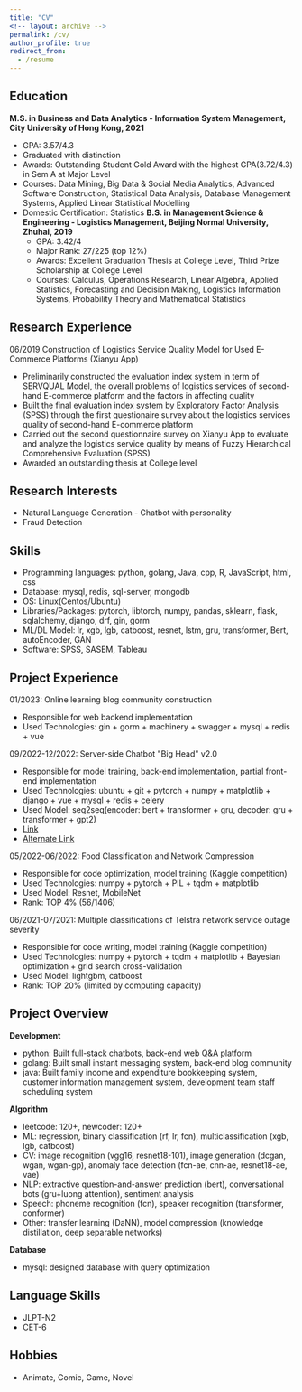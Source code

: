 ```yaml
---
title: "CV"
<!-- layout: archive -->
permalink: /cv/
author_profile: true
redirect_from:
  - /resume
---
```

<!-- {% include base_path %} -->

## Education
**M.S. in Business and Data Analytics - Information System Management, City University of Hong Kong, 2021**
* GPA: 3.57/4.3
* Graduated with distinction
* Awards: Outstanding Student Gold Award with the highest GPA(3.72/4.3) in Sem A at Major Level
* Courses: Data Mining, Big Data & Social Media Analytics, Advanced Software Construction, Statistical Data Analysis, Database Management Systems, Applied Linear Statistical Modelling
* Domestic Certification: Statistics
**B.S. in Management Science & Engineering - Logistics Management, Beijing Normal University, Zhuhai, 2019**
  * GPA: 3.42/4 
  * Major Rank: 27/225 (top 12%)
  * Awards: Excellent Graduation Thesis at College Level, Third Prize Scholarship at College Level
  * Courses: Calculus, Operations Research, Linear Algebra, Applied Statistics, Forecasting and Decision Making, Logistics Information Systems, Probability Theory and Mathematical Statistics 
<!-- * Ph.D in Version Control Theory, GitHub University, 2018 (expected) -->

## Research Experience
06/2019 Construction of Logistics Service Quality Model for Used E-Commerce Platforms (Xianyu App)
* Preliminarily constructed the evaluation index system in term of SERVQUAL Model, the overall problems of logistics services of second-hand E-commerce platform and the factors in affecting quality
* Built the final evaluation index system by Exploratory Factor Analysis (SPSS) through the first questionaire survey about the logistics services quality of second-hand E-commerce platform
* Carried out the second questionnaire survey on Xianyu App to evaluate and analyze the logistics service quality by means of Fuzzy Hierarchical Comprehensive Evaluation (SPSS)
* Awarded an outstanding thesis at College level

## Research Interests
* Natural Language Generation - Chatbot with personality
* Fraud Detection

## Skills
* Programming languages: python, golang, Java, cpp, R, JavaScript, html, css
* Database: mysql, redis, sql-server, mongodb
* OS: Linux(Centos/Ubuntu)
* Libraries/Packages: pytorch, libtorch, numpy, pandas, sklearn, flask, sqlalchemy, django, drf, gin, gorm
* ML/DL Model: lr, xgb, lgb, catboost, resnet, lstm, gru, transformer, Bert, autoEncoder, GAN
* Software: SPSS, SASEM, Tableau

## Project Experience
01/2023: Online learning blog community construction
* Responsible for web backend implementation 
* Used Technologies: gin + gorm + machinery + swagger + mysql + redis + vue

09/2022-12/2022: Server-side Chatbot "Big Head" v2.0
* Responsible for model training, back-end implementation, partial front-end implementation
* Used Technologies: ubuntu + git + pytorch + numpy + matplotlib + django + vue + mysql + redis + celery
* Used Model: seq2seq(encoder: bert + transformer + gru, decoder: gru + transformer + gpt2)
* [Link](https://renatz.github.io/project/)
* [Alternate Link ](https://docs.qq.com/pdf/DQWh1Um1hdURZVFpP)
 
05/2022-06/2022: Food Classification and Network Compression
* Responsible for code optimization, model training (Kaggle competition)
* Used Technologies: numpy + pytorch + PIL + tqdm + matplotlib
* Used Model: Resnet, MobileNet
* Rank: TOP 4% (56/1406)
 
06/2021-07/2021: Multiple classifications of Telstra network service outage severity 
* Responsible for code writing, model training (Kaggle competition)
* Used Technologies: numpy + pytorch + tqdm + matplotlib + Bayesian optimization + grid search cross-validation
* Used Model: lightgbm, catboost
* Rank: TOP 20% (limited by computing capacity)
 
## Project Overview
**Development**
* python: Built full-stack chatbots, back-end web Q&A platform
* golang: Built small instant messaging system, back-end blog community
* java: Built family income and expenditure bookkeeping system, customer information management system, development team staff scheduling system

**Algorithm**
* leetcode: 120+, newcoder: 120+
* ML: regression, binary classification (rf, lr, fcn), multiclassification (xgb, lgb, catboost)
* CV: image recognition (vgg16, resnet18-101), image generation (dcgan, wgan, wgan-gp), anomaly face detection (fcn-ae, cnn-ae, resnet18-ae, vae)
* NLP: extractive question-and-answer prediction (bert), conversational bots (gru+luong attention), sentiment analysis
* Speech: phoneme recognition (fcn), speaker recognition (transformer, conformer)
* Other: transfer learning (DaNN), model compression (knowledge distillation, deep separable networks)

**Database**
* mysql: designed database with query optimization

## Language Skills
*  JLPT-N2
*  CET-6

## Hobbies
*  Animate, Comic, Game, Novel
  
<!-- Work experience
======
* Summer 2015: Research Assistant
  * Github University
  * Duties included: Tagging issues
  * Supervisor: Professor Git

* Fall 2015: Research Assistant
  * Github University
  * Duties included: Merging pull requests
  * Supervisor: Professor Hub
  

Publications
======
  <ul>{% for post in site.publications %}
    {% include archive-single-cv.html %}
  {% endfor %}</ul>
  
Talks
======
  <ul>{% for post in site.talks %}
    {% include archive-single-talk-cv.html %}
  {% endfor %}</ul>
  
Teaching
======
  <ul>{% for post in site.teaching %}
    {% include archive-single-cv.html %}
  {% endfor %}</ul>
  
Service and leadership
======
* Currently signed in to 43 different slack teams -->
